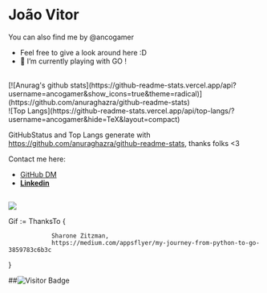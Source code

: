 
# João Vitor 
You can also find me by @ancogamer
- Feel free to give a look around here :D 
- 🌱 I’m currently playing with GO ! 
<br>
[![Anurag's github stats](https://github-readme-stats.vercel.app/api?username=ancogamer&show_icons=true&theme=radical)](https://github.com/anuraghazra/github-readme-stats)
<br>
![Top Langs](https://github-readme-stats.vercel.app/api/top-langs/?username=ancogamer&hide=TeX&layout=compact)

GitHubStatus and Top Langs generate with https://github.com/anuraghazra/github-readme-stats, thanks folks <3


Contact me here: 
- [GitHub DM]() <br>
- **[Linkedin](www.linkedin.com/in/joão-vitor-astori-saletti)**


## 
![](https://miro.medium.com/max/384/1*8PJBsNzUNfg9HHzCLWDjKw.gif)

Gif := ThanksTo {

                Sharone Zitzman, 
                https://medium.com/appsflyer/my-journey-from-python-to-go-3859783c6b3c               
} 


##![Visitor Badge](https://visitor-badge.laobi.icu/badge?page_id=ancogamer)


